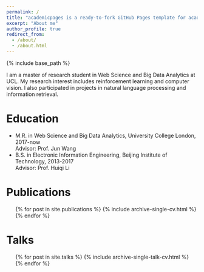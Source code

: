 ```yaml
---
permalink: /
title: "academicpages is a ready-to-fork GitHub Pages template for academic personal websites"
excerpt: "About me"
author_profile: true
redirect_from: 
  - /about/
  - /about.html
---
```


{% include base_path %}

I am a master of research student in Web Science and Big Data Analytics at UCL. My research interest includes reinforcement learning and computer vision. I also participated in projects in natural language processing and information retrieval.

Education
======
* M.R. in Web Science and Big Data Analytics, University College London, 2017-now  
  Advisor: Prof. Jun Wang
* B.S. in Electronic Information Engineering, Beijing Institute of Technology, 2013-2017  
  Advisor: Prof. Huiqi Li
  

Publications
======
  <ul>{% for post in site.publications %}
    {% include archive-single-cv.html %}
  {% endfor %}</ul>
  
Talks
======
  <ul>{% for post in site.talks %}
    {% include archive-single-talk-cv.html %}
  {% endfor %}</ul>

